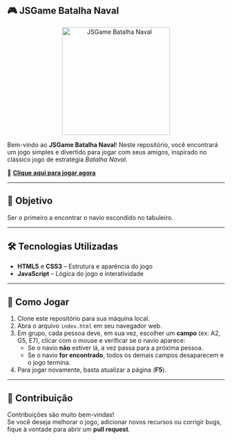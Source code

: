 ## 🎮 JSGame Batalha Naval

<p align="center">
  <img src="img/logo.gif" alt="JSGame Batalha Naval" widht="250px" height="250px">
</p>

Bem-vindo ao **JSGame Batalha Naval**! Neste repositório, você encontrará um jogo simples e divertido para jogar com seus amigos, inspirado no clássico jogo de estratégia *Batalha Naval*.

🎲 **[Clique aqui para jogar agora](https://ismaelldiias.github.io/jsgame-batalha-naval/)**

---

## 🎯 Objetivo

Ser o primeiro a encontrar o navio escondido no tabuleiro.

---

## 🛠️ Tecnologias Utilizadas

- **HTML5** e **CSS3** – Estrutura e aparência do jogo  
- **JavaScript** – Lógica do jogo e interatividade

---

## 🚀 Como Jogar

1. Clone este repositório para sua máquina local.
2. Abra o arquivo `index.html` em seu navegador web.
3. Em grupo, cada pessoa deve, em sua vez, escolher um **campo** (ex: A2, G5, E7), clicar com o mouse e verificar se o navio aparece:
   - Se o navio **não** estiver lá, a vez passa para a próxima pessoa.
   - Se o navio **for encontrado**, todos os demais campos desaparecem e o jogo termina.
4. Para jogar novamente, basta atualizar a página (**F5**).

---

## 🤝 Contribuição

Contribuições são muito bem-vindas!  
Se você deseja melhorar o jogo, adicionar novos recursos ou corrigir bugs, fique à vontade para abrir um **pull request**.
